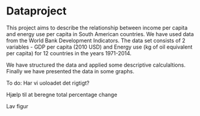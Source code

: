 # Dataproject
This project aims to describe the relationship between income per capita and energy use per capita in South American countries. 
We have used data from the World Bank Development Indicators. The data set consists of 2 variables - GDP per capita (2010 USD) and Energy use (kg of oil equivalent per capita) for 12 countries in the years 1971-2014.

We have structured the data and applied some descriptive calculaltions. Finally we have presented the data in some graphs. 

To do:
Har vi uoloadet det rigtigt?

Hjælp til at beregne total percentage change

Lav figur



